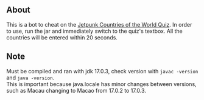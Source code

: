 ## About

This is a bot to cheat on the [Jetpunk Countries of the World Quiz]("https://www.jetpunk.com/quizzes/how-many-countries-can-you-name"). In order to use, run the jar and immediately switch to the quiz's textbox. All the countries will be entered within 20 seconds.

## Note
Must be compiled and ran with jdk 17.0.3, check version with `javac -version` and `java -version`.<br>
This is important because java.locale has minor changes between versions, such as Macau changing to Macao from 17.0.2 to 17.0.3.
